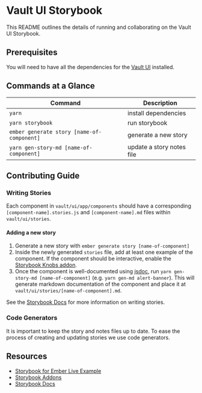 # Vault UI Storybook

This README outlines the details of running and collaborating on the Vault UI Storybook.

## Prerequisites

You will need to have all the dependencies for the [Vault UI](../README.md#prerequisites) installed.

## Commands at a Glance

| Command                                    | Description               |
| ------------------------------------------ | ------------------------- |
| `yarn`                                     | install dependencies      |
| `yarn storybook`                           | run storybook             |
| `ember generate story [name-of-component]` | generate a new story      |
| `yarn gen-story-md [name-of-component]`    | update a story notes file |

## Contributing Guide

### Writing Stories

Each component in `vault/ui/app/components` should have a corresponding `[component-name].stories.js` and `[component-name].md` files within `vault/ui/stories`.

#### Adding a new story

1. Generate a new story with `ember generate story [name-of-component]`
2. Inside the newly generated `stories` file, add at least one example of the component. If the component should be interactive, enable the [Storybook Knobs addon](https://github.com/storybooks/storybook/tree/master/addons/knobs).
3. Once the component is well-documented using [jsdoc](http://usejsdoc.org/tags-exports.html), run `yarn gen-story-md [name-of-component]` (e.g. `yarn gen-md alert-banner`). This will generate markdown documentation of the component and place it at `vault/ui/stories/[name-of-component].md`.

See the [Storybook Docs](https://storybook.js.org/docs/basics/introduction/) for more information on writing stories.

### Code Generators

It is important to keep the story and notes files up to date. To ease the process of creating and updating stories we use code generators.

## Resources

- [Storybook for Ember Live Example](https://storybooks-ember.netlify.com/?path=/story/addon-centered--button)
- [Storybook Addons](https://github.com/storybooks/storybook/tree/master/addons/)
- [Storybook Docs](https://storybook.js.org/docs/basics/introduction/)
